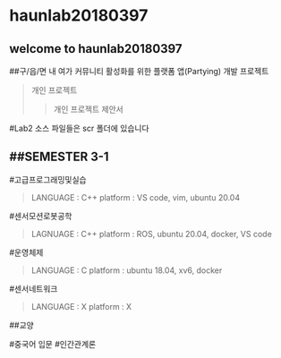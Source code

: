 haunlab20180397
===============

welcome to haunlab20180397
--------------------------
##구/읍/면 내 여가 커뮤니티 활성화를 위한 플랫폼 앱(Partying) 개발 프로젝트

>개인 프로젝트
> >개인 프로젝트 제안서



#Lab2 소스 파일들은 scr 폴더에 있습니다


##SEMESTER 3-1
------------------------
#고급프로그래밍및실습
  >LANGUAGE : C++
  >platform : VS code, vim, ubuntu 20.04
  
#센서모션로봇공학
  >LAGNUAGE : C++
  >platform : ROS, ubuntu 20.04, docker, VS code

#운영체제
  >LANGUAGE : C
  >platform : ubuntu 18.04, xv6, docker

#센서네트워크
  >LANGUAGE : X
  >platform : X

##교양

#중국어 입문
#인간관계론
